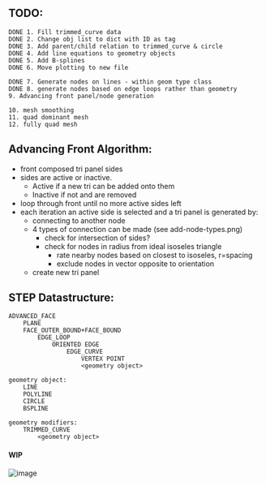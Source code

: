 ## TODO:
```
DONE 1. Fill trimmed_curve data
DONE 2. Change obj list to dict with ID as tag
DONE 3. Add parent/child relation to trimmed_curve & circle
DONE 4. Add line equations to geometry objects
DONE 5. Add B-splines
DONE 6. Move plotting to new file

DONE 7. Generate nodes on lines - within geom type class
DONE 8. generate nodes based on edge loops rather than geometry
9. Advancing front panel/node generation

10. mesh smoothing
11. quad dominant mesh
12. fully quad mesh
```

## Advancing Front Algorithm:
- front composed tri panel sides
- sides are active or inactive.
    - Active if a new tri can be added onto them
    - Inactive if not and are removed
- loop through front until no more active sides left
- each iteration an active side is selected and a tri panel is generated by:
    - connecting to another node
    - 4 types of connection can be made (see add-node-types.png)
        - check for intersection of sides?
        - check for nodes in radius from ideal isoseles triangle
            - rate nearby nodes based on closest to isoseles, r=spacing
            - exclude nodes in vector opposite to orientation
    - create new tri panel

## STEP Datastructure:
```
ADVANCED_FACE
    PLANE
    FACE_OUTER_BOUND+FACE_BOUND
        EDGE_LOOP
            ORIENTED EDGE
                EDGE_CURVE
                    VERTEX POINT
                    <geometry object>

geometry object:
    LINE
    POLYLINE
    CIRCLE
    BSPLINE

geometry modifiers:
    TRIMMED_CURVE
        <geometry object>
```

#### WIP
![image](https://lh3.googleusercontent.com/2qT-YypRS3DidCZM4o09gfoT9FZt_y6Pt5SpyHjY0uIYwHT2k9RQncgDua64Z55685nYlGGzCepXtgZnSNhrEhzjEVHZojJqeSYB2Zzyo9z6G248mEM1U3o0AvS2a3tUqzTH6l_uG892U2o2EmuYBHMNvG8d8BLCWcHRyLmmK2F5-e1Vt6PGvHXMTNl9rAG-ynKQRxB_EuyEQz8WmQzOjVc-N7VLkbsdKS2u2sHSshVgxI-jTgkgLZk7q2NMpYh9QaxEyPCyGPLGFyfbgzwVasDYtAhPFhHskGgxpXAbcFrkAawtUeX_7LXeccTSCdk0qIHMQM9vWd50EdKhKJvbZAPHqR8z2TnHJxFMEaf_uoLHCiDaTMBCbTnSs_isbYvYSZf6yRmDMB6kWqsOQlknIlJWBZe2ZuEPW1vgoFXusvJj7Y62if0XRdTidHs5O1SKS0_6URWrrU87pheXjtcEp6S3Ux-xOwLx_Di1CcLXBlXpwsSFeE6fg5uhRJOrCE__BV1VV21kyMYeROdUMQyZ6w3spRL60aNxHlknX6mpSogmvV1MP0wy75skvBuGHF_gpjUyi_ultK5TyrE4Sucnhub6-ZYg4-pJH5kQYQNWhjf-M9tidyofits7IKcTojO8fvG5g3isKYEGM5SL4NBdFBHBfmeWzvNZdihc7xg2OP4u9FrRqXIv2NVDoavcf0Y0hEBVq09ifh97-lShN-xk5EnI5_nRoA5_51Kg7k3Ers-206wjqx0kvu-Sckpo=w783-h782-no?authuser=0)